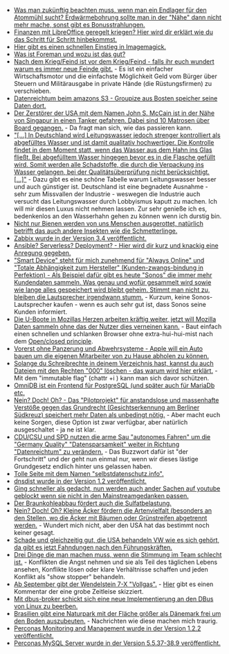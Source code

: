 * [Was man zukünftig beachten muss, wenn man ein Endlager für den Atommühl sucht? Erdwärmebohrung sollte man in der "Nähe" dann nicht mehr mache, sonst gibt es Bonusstrahlungen.](https://www.heise.de/newsticker/meldung/Atomendlagersuche-erschwert-Erdwaermenutzung-3808088.html)
* [Finanzen mit LibreOffice geregelt kriegen? Hier wird dir erklärt wie du das Schritt für Schritt hinbekommst.](https://opensource.com/article/17/8/budget-libreoffice-calc)
* [Hier gibt es einen schnellen Einstieg in Imagemagick.](https://opensource.com/article/17/8/imagemagick)
* [Was ist Foreman und wozu ist das gut?](https://opensource.com/article/17/8/system-management-foreman)
* [Nach dem Krieg/Feind ist vor dem Krieg/Feind - falls ihr euch wundert warum es immer neue Feinde gibt.](http://www.neopresse.com/politik/usa/amerikas-geliebte-gegner-ein-staendig-wechselndes-aufgebot-offizieller-feinde/) - Es ist ein einfacher Wirtschaftsmotor und die einfachste Möglichkeit Geld vom Bürger über Steuern und Militärausgabe in private Hände (die Rüstungsfirmen) zu verschieben.
* [Datenreichtum beim amazons S3 - Groupize aus Bosten speicher seine Daten dort.](https://threatpost.com/meeting-and-hotel-booking-providers-data-found-in-public-amazon-s3-bucket/127542/)
* [Der Zerstörer der USA mit dem Namen John S. McCain ist in der Nähe von Singapur in einen Tanker gefahren. Dabei sind 10 Matrosen über Board gegangen.](http://www.nbcnews.com/news/world/navy-destroyer-uss-john-s-mccain-collides-merchant-ship-east-n794386) - Da fragt man sich, wie das passieren kann.
* ["[...] In Deutschland wird Leitungswasser jedoch strenger kontrolliert als abgefülltes Wasser und ist damit qualitativ hochwertiger. Die Kontrolle findet in dem Moment statt, wenn das Wasser aus dem Hahn ins Glas fließt. Bei abgefülltem Wasser hingegen bevor es in die Flasche gefüllt wird. Somit werden alle Schadstoffe, die durch die Verpackung ins Wasser gelangen, bei der Qualitätsüberprüfung nicht berücksichtigt. [...]"](https://www.careelite.de/wasser-aus-plastikflaschen-leitungswasser) - Dazu gibt es eine schöne Tabelle warum Leitungswasser besser und auch günstiger ist. Deutschland ist eine begnadete Ausnahme - sehr zum Missvallen der Industrie - weswegen die Industrie auch versucht das Leitungswasser durch Lobbyismus kaputt zu machen. Ich will mir diesen Luxus nicht nehmen lassen. Zur sehr genieße ich es, bedenkenlos an den Wasserhahn gehen zu können wenn ich durstig bin.
* [Nicht nur Bienen werden von uns Menschen ausgerottet, natürlich betrifft das auch andere Insekten wie die Schmetterlinge.](http://www.sonnenseite.com/de/umwelt/das-verschwinden-der-schmetterlinge.html)
* [Zabbix wurde in der Version 3.4 veröffentlicht.](https://www.pro-linux.de/news/1/25073/zabbix-34-mit-neuen-dashboards.html)
* [Ansible? Serverless? Deployment? - Hier wird dir kurz und knackig eine Anregung gegeben.](https://opensource.com/article/17/8/ansible-serverless-applications)
* ["Smart Device" steht für mich zunehmend für "Always Online" und "Totale Abhängigkeit zum Hersteller" (Kunden-zwangs-bindung in Perfektion) - Als Beispiel dafür gibt es heute "Sonos" die immer mehr Kundendaten sammeln. Was genau und wofür gesammelt wird sowie wie lange alles gespeichert wird bleibt geheim. Stimmt man nicht zu, bleiben die Lautsprecher irgendwann stumm.](https://www.heise.de/newsticker/meldung/Sonos-fordert-mehr-Daten-sonst-droht-Sendeschluss-3810249.html) - Kurzum, keine Sonos-Lautsprecher kaufen - wenn es auch sehr gut ist, dass Sonos seine Kunden informiert.
* [Die U-Boote in Mozillas Herzen arbeiten kräftig weiter, jetzt will Mozilla Daten sammeln ohne das der Nutzer dies verneinen kann.](https://www.pro-linux.de/news/1/25075/mozilla-m%C3%B6chte-mehr-nutzerdaten-sammeln.html) - Baut einfach einen schnellen und schlanken Browser ohne extra-hui-hui-mist nach dem [Open/closed principle](https://en.wikipedia.org/wiki/Open/closed_principle).
* [Vorerst ohne Panzerung und Abwehrsysteme - Apple will ein Auto bauen um die eigenen Mitarbeiter von zu Hause abholen zu können.](https://www.heise.de/mac-and-i/meldung/Apple-plant-autonomes-Shuttle-fuer-die-eigenen-Mitarbeiter-3810305.html)
* [Solange du Schreibrechte in deinem Verzeichnis hast, kannst du auch Dateien mit den Rechten "000" löschen - das warum wird hier erklärt.](https://ervinb.github.io/2017/08/16/casually-removing-root-files) - Mit dem "immutable flag" (chattr +i <file path>) kann man sich davor schützen.
* [OmniDB ist ein Frontend für PostgreSQL (und später auch für MariaDb etc.](https://www.pro-linux.de/news/1/25077/omnidb-neues-benutzerfreundliches-frontend-f%C3%BCr-postgresql-datenbanken.html)
* [Nein? Doch! Oh? - Das "Pilotprojekt" für anstandslose und massenhafte Verstöße gegen das Grundrecht (Gesichtserkennung am Berliner Südkreuz) speichert mehr Daten als unbedingt nötig.](https://www.lto.de/recht/nachrichten/n/videoueberwachung-pilotprojekt-berlin-bahnhof-suedkreuz-datenschutz) - Aber macht euch keine Sorgen, diese Option ist zwar verfügbar, aber natürlich ausgeschaltet - ja ne ist klar.
* [CDU/CSU und SPD nutzen die arme Sau "autonomes Fahren" um die "Germany Quality" "Datensparsamkeit" weiter in Richtung "Datenreichtum" zu verändern.](https://www.heise.de/newsticker/meldung/Autonome-Autos-Bundesregierung-will-das-Recht-konsequent-ans-autonome-Fahren-anpassen-3810785.html) - Das Buzzwort dafür ist "der Fortschritt" und der geht nun einmal nur, wenn wir dieses lästige Grundgesetz endlich hinter uns gelassen haben.
* [Tolle Seite mit dem Namen "selbstdatenschutz.info".](https://www.selbstdatenschutz.info/)
* [dnsdist wurde in der Version 1.2 veröffentlicht.](https://www.pro-linux.de/news/1/25078/dns-balancer-dnsdist-12-ver%C3%B6ffentlicht.html)
* [Ging schneller als gedacht, nun werden auch ander Sachen auf youtube geblockt wenn sie nicht in den Mainstreamgedanken passen.](https://blog.fefe.de/?ts=a760e1d9)
* [Der Braunkohleabbau fördert auch die Sulfatbelastung.](http://www.sonnenseite.com/de/umwelt/zu-hohe-sulfatbelastung-als-folge-der-braunkohle.html)
* [Nein? Doch! Oh? Kleine Äcker fördern die Artenvielfalt (besonders an den Stellen, wo die Äcker mit Bäumen oder Grünstreifen abgetrennt werden.](http://www.sonnenseite.com/de/umwelt/artenvielfalt-und-profit-in-der-landwirtschaft.html) - Wundert mich nicht, aber den USA hat das bestimmt noch keiner gesagt.
* [Schade und gleichzeitig gut, die USA behandeln VW wie es sich gehört, da gibt es jetzt Fahndungen nach den Führungskräften.](https://www.heise.de/newsticker/meldung/Abgas-Skandal-Erstes-US-Urteil-gegen-VW-Mitarbeiter-Fahndung-nach-Fuehrungskraeften-3811288.html)
* [Drei Dinge die man machen muss, wenn die Stimmung im Team schlecht ist.](https://www.lto.de/recht/kanzleien-unternehmen/k/konflikte-team-mitarbeiter-kanzlei-kommunikation-loesung) - Konflikten die Angst nehmen und sie als Teil des täglichen Lebens ansehen, Konflikte lösen oder klare Verhältnisse schaffen und jeden Konflikt als "show stopper" behandeln.
* [Ab September gibt der Wendelstein 7-X "Vollgas".](https://www.heise.de/newsticker/meldung/Kernfusionsexperiment-Wendelstein-7-X-kommt-in-bedeutende-Phase-3811367.html) - [Hier](https://www.heise.de/forum/heise-online/News-Kommentare/Kernfusionsexperiment-Wendelstein-7-X-kommt-in-bedeutende-Phase/Re-Wenn-das-klappt/posting-30920728/show/) gibt es einen Kommentar der eine grobe Zeitleise skizziert.
* [Mit dbus-broker schickt sich eine neue Implementierung an den DBus von Linux zu beerben.](https://www.pro-linux.de/news/1/25079/dbus-broker-erfindet-dbus-neu.html)
* [Brasilien gibt eine Naturpark mit der Fläche größer als Dänemark frei um den Boden auszubeuten.](https://blog.fefe.de/?ts=a7607b26) - Nachrichten wie diese machen mich traurig.
* [Perconas Monitoring and Management wurde in der Version 1.2.2 veröffentlicht.](https://www.percona.com/blog/2017/08/23/percona-monitoring-management-1-2-2-now-available/)
* [Perconas MySQL Server wurde in der Version 5.5.37-38.9 veröffentlicht.](https://www.percona.com/blog/2017/08/23/percona-server-for-mysql-5-5-57-38-9-is-now-available/)
